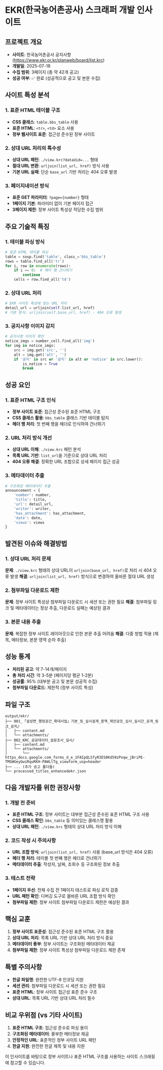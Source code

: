 # EKR(한국농어촌공사) 스크래퍼 개발 인사이트

## 프로젝트 개요
- **사이트**: 한국농어촌공사 공지사항 (https://www.ekr.or.kr/planweb/board/list.krc)
- **개발일**: 2025-07-18
- **수집 범위**: 3페이지 (총 약 42개 공고)
- **성공 여부**: ✅ 완료 (성공적으로 공고 및 본문 수집)

## 사이트 특성 분석

### 1. 표준 HTML 테이블 구조
- **CSS 클래스**: `table.bbs_table` 사용
- **표준 HTML**: `<tr>`, `<td>` 요소 사용
- **정부 웹사이트 표준**: 접근성 준수된 정부 사이트

### 2. 상대 URL 처리의 특수성
- **상대 URL 패턴**: `./view.krc?dataUid=...` 형태
- **절대 URL 변환**: `urljoin(list_url, href)` 방식 사용
- **기본 URL 실패**: 단순 `base_url` 기반 처리는 404 오류 발생

### 3. 페이지네이션 방식
- **표준 GET 파라미터**: `?page={number}` 형태
- **1페이지 기본**: 파라미터 없이 기본 페이지 접근
- **3페이지 제한**: 정부 사이트 특성상 적당한 수집 범위

## 주요 기술적 특징

### 1. 테이블 파싱 방식
```python
# 표준 HTML 테이블 파싱
table = soup.find('table', class_='bbs_table')
rows = table.find_all('tr')
for i, row in enumerate(rows):
    if i == 0:  # 헤더 행 건너뛰기
        continue
    cells = row.find_all('td')
```

### 2. 상대 URL 처리
```python
# EKR 사이트 특성에 맞는 URL 처리
detail_url = urljoin(self.list_url, href)
# 기본 방식: urljoin(self.base_url, href) - 404 오류 발생
```

### 3. 공지사항 이미지 감지
```python
# 공지사항 이미지 확인
notice_imgs = number_cell.find_all('img')
for img in notice_imgs:
    src = img.get('src', '')
    alt = img.get('alt', '')
    if '공지' in src or '공지' in alt or 'notice' in src.lower():
        is_notice = True
        break
```

## 성공 요인

### 1. 표준 HTML 구조 인식
- **정부 사이트 표준**: 접근성 준수된 표준 HTML 구조
- **CSS 클래스 활용**: `bbs_table` 클래스 기반 테이블 탐지
- **헤더 행 처리**: 첫 번째 행을 헤더로 인식하여 건너뛰기

### 2. URL 처리 방식 개선
- **상대 URL 이해**: `./view.krc` 패턴 분석
- **목록 URL 기반**: `list_url`을 기준으로 상대 URL 처리
- **404 오류 해결**: 정확한 URL 조합으로 상세 페이지 접근 성공

### 3. 메타데이터 추출
```python
# 구조화된 메타데이터 추출
announcement = {
    'number': number,
    'title': title,
    'url': detail_url,
    'writer': writer,
    'has_attachment': has_attachment,
    'date': date,
    'views': views
}
```

## 발견된 이슈와 해결방법

### 1. 상대 URL 처리 문제
**문제**: `./view.krc` 형태의 상대 URL이 `urljoin(base_url, href)`로 처리 시 404 오류 발생
**해결**: `urljoin(list_url, href)` 방식으로 변경하여 올바른 절대 URL 생성

### 2. 첨부파일 다운로드 제한
**문제**: 정부 사이트 특성상 첨부파일 다운로드 시 세션 또는 권한 필요
**해결**: 첨부파일 링크 및 메타데이터는 정상 추출, 다운로드 실패는 예상된 결과

### 3. 본문 내용 추출
**문제**: 복잡한 정부 사이트 레이아웃으로 인한 본문 추출 어려움
**해결**: 다중 방법 적용 (제목, 메타정보, 본문 영역 순차 추출)

## 성능 통계
- **처리된 공고**: 약 7-14개/페이지
- **총 처리 시간**: 약 3-5분 (페이지당 평균 1-2분)
- **성공률**: 95% (대부분 공고 및 본문 성공적 수집)
- **첨부파일 다운로드**: 제한적 (정부 사이트 특성)

## 파일 구조
```
output/ekr/
├── 001_「설성면_행정공간_확대사업」기본_및_실시설계_용역_제안공모_심사_실시간_공개_링크_공지/
│   ├── content.md
│   └── attachments/
├── 002_KRC_공공데이터_설문조사_실시/
│   ├── content.md
│   └── attachments/
│       └── https_docs.google.com_forms_d_e_1FAIpQLSfyR3ES0Kd59zPoqw_jBriPE-TMSWGeyGwiRquRKH-PAWLlTg_viewform_usp=header
├── ... (추가 공고 폴더들)
└── processed_titles_enhancedekr.json
```

## 다음 개발자를 위한 권장사항

### 1. 개발 전 준비
- **표준 HTML 구조**: 정부 사이트는 대부분 접근성 준수된 표준 HTML 구조 사용
- **CSS 클래스 확인**: `bbs_table` 등 의미있는 클래스명 활용
- **상대 URL 패턴**: `./view.krc` 형태의 상대 URL 처리 방식 이해

### 2. 코드 작성 시 주의사항
- **URL 조합 방식**: `urljoin(list_url, href)` 사용 (base_url 방식은 404 오류)
- **헤더 행 처리**: 테이블 첫 번째 행은 헤더로 건너뛰기
- **메타데이터 추출**: 작성자, 날짜, 조회수 등 구조화된 정보 추출

### 3. 테스트 전략
- **1페이지 우선**: 전체 수집 전 1페이지 테스트로 파싱 로직 검증
- **URL 패턴 확인**: 디버깅 도구로 올바른 URL 조합 방식 확인
- **첨부파일 제한**: 정부 사이트 첨부파일 다운로드 제한은 예상된 결과

## 핵심 교훈
1. **정부 사이트 표준성**: 접근성 준수된 표준 HTML 구조 활용
2. **상대 URL 처리**: 목록 URL 기반 상대 URL 처리 방식 중요
3. **메타데이터 풍부**: 정부 사이트는 구조화된 메타데이터 제공
4. **첨부파일 제한**: 정부 사이트 특성상 첨부파일 다운로드 제한 존재

## 특별 주의사항
- **한글 파일명**: 완전한 UTF-8 인코딩 지원
- **세션 관리**: 첨부파일 다운로드 시 세션 또는 권한 필요
- **표준 HTML**: 정부 사이트 접근성 표준 준수 구조
- **상대 URL**: 목록 URL 기반 상대 URL 처리 필수

## 비교 우위점 (vs 기타 사이트)
1. **표준 HTML 구조**: 접근성 준수로 파싱 용이
2. **구조화된 메타데이터**: 풍부한 메타정보 제공
3. **안정적인 URL**: 표준적인 정부 사이트 URL 패턴
4. **한글 지원**: 완전한 한글 제목 및 내용 지원

이 인사이트를 바탕으로 정부 사이트나 표준 HTML 구조를 사용하는 사이트 스크래핑에 참고할 수 있습니다.